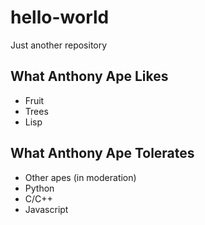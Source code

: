 # hello-world
Just another repository
## What Anthony Ape Likes
* Fruit
* Trees
* Lisp

## What Anthony Ape Tolerates
* Other apes (in moderation)
* Python
* C/C++
* Javascript

